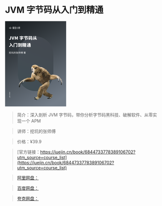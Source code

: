 # JVM 字节码从入门到精通

![img](../../assets/16a494a010897252~tplv-t2oaga2asx-no-mark_280_280_200_280.png)

> 简介：深入剖析 JVM 字节码，带你分析字节码黑科技、破解软件、从零实现一个 APM

> 讲师：挖坑的张师傅

> 价格：¥39.9

> [官方链接：https://juejin.cn/book/6844733778389106702?utm_source=course_list](https://juejin.cn/book/6844733778389106702?utm_source=course_list)

> [阿里网盘：]()

> [百度网盘：]()

> [夸克网盘：]()
